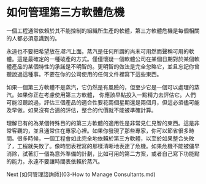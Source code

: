 # 如何管理第三方軟體危機
[//]: # (Version:1.0.0)
一個工程通常依賴於其不能控制的組織所生產的軟體，第三方軟體危機是每個相關的人都必須意識到的。

永遠也不要把希望放在*蒸汽*上面。蒸汽是任何所謂的尚未可用然而聲稱可用的軟體。這是最確定的一種破產的方式。僅僅懷疑一個軟體公司在某個日期對於某個軟體產品的某個特性的承諾是不明智的。更明智的做法是完全忽略它，並且忘記你曾聽說過這種事。不要在你的公司使用的任何文件裡寫下這些東西。

如果一個第三方軟體不是蒸汽，它仍然是有風險的，但至少它是一個可以處理的蒸汽。如果你正在考慮使用第三方軟體， 你應該早點投入一點精力去評估它。人們可能沒聽說過，評估三個產品的適合性要花兩個星期還是兩個月，但這必須儘可能及早做。如果沒有合適的評估，整合的代價就不能被準確計算。

理解已有的為某個特殊目的的第三方軟體的適用性是非常見仁見智的東西。這是非常客觀的，並且通常住在專家心裡。如果你發現了那些專家，你可以節省很多時間。很多時候，一個工程會如此完全地依賴於第三方軟體，以至於如果整合失敗了，工程就失敗了。像時間表裡寫的那樣清晰地表達了危機。如果危機不能被儘早消除，試著訂一個為意外準備的計劃，比如可用的第二方案，或者自己寫下功能點的能力。永遠不要讓時間表依賴於蒸汽。

Next [如何管理諮詢師](03-How to Manage Consultants.md)
